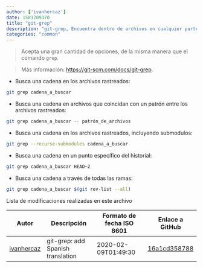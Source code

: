 ```yaml
---
author: ['ivanhercaz']
date: 1581209370
title: "git-grep"
description: "git-grep, Encuentra dentro de archivos en cualquier parte del historial del repositorio."
categories: "common"
---
```

> Acepta una gran cantidad de opciones, de la misma manera que el comando `grep`.

> Más información: <https://git-scm.com/docs/git-grep>.

- Busca una cadena en los archivos rastreados:

```bash
git grep cadena_a_buscar
```

- Busca una cadena en archivos que coincidan con un patrón entre los archivos rastreados:

```bash
git grep cadena_a_buscar -- patrón_de_archivos
```

- Busca una cadena en los archivos rastreados, incluyendo submodulos:

```bash
git grep --recurse-submodules cadena_a_buscar
```

- Busca una cadena en un punto específico del historial:

```bash
git grep cadena_a_buscar HEAD~2
```

- Busca una cadena a través de todas las ramas:

```bash
git grep cadena_a_buscar $(git rev-list --all)
```
Lista de modificaciones realizadas en este archivo


Autor | Descripción | Formato de fecha ISO 8601 | Enlace a GitHub
------|-----|-----|-----
[ivanhercaz](mailto:ivan@ivanhercaz.com) | git-grep: add Spanish translation | 2020-02-09T01:49:30 | [16a1cd358788](https://github.com/tldr-pages/tldr/commit/16a1cd358788bd3cae5cc5cc58283bfc86583878)

